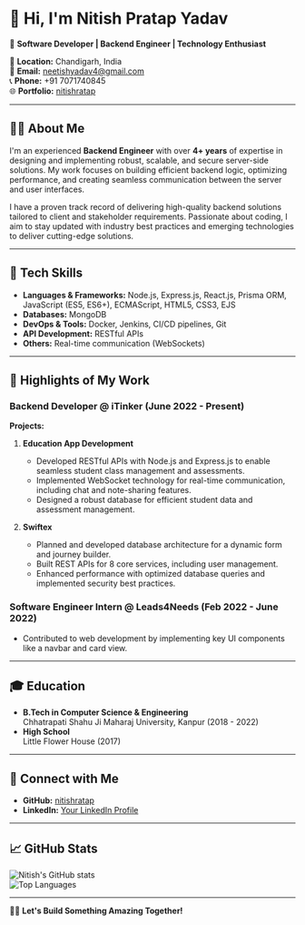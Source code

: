 # 👋 Hi, I'm Nitish Pratap Yadav

🚀 **Software Developer | Backend Engineer | Technology Enthusiast**

📍 **Location:** Chandigarh, India  
📧 **Email:** neetishyadav4@gmail.com  
📞 **Phone:** +91 7071740845  
🌐 **Portfolio:** [nitishratap](https://nitish-portfolio-rosy.vercel.app/)

---

## 👨‍💻 About Me

I'm an experienced **Backend Engineer** with over **4+ years** of expertise in designing and implementing robust, scalable, and secure server-side solutions. My work focuses on building efficient backend logic, optimizing performance, and creating seamless communication between the server and user interfaces.

I have a proven track record of delivering high-quality backend solutions tailored to client and stakeholder requirements. Passionate about coding, I aim to stay updated with industry best practices and emerging technologies to deliver cutting-edge solutions.

---

## 🔧 Tech Skills

- **Languages & Frameworks:** Node.js, Express.js, React.js, Prisma ORM, JavaScript (ES5, ES6+), ECMAScript, HTML5, CSS3, EJS
- **Databases:** MongoDB
- **DevOps & Tools:** Docker, Jenkins, CI/CD pipelines, Git
- **API Development:** RESTful APIs
- **Others:** Real-time communication (WebSockets)

---

## 🌟 Highlights of My Work

### **Backend Developer @ iTinker (June 2022 - Present)**  
**Projects:**  
1. **Education App Development**
   - Developed RESTful APIs with Node.js and Express.js to enable seamless student class management and assessments.
   - Implemented WebSocket technology for real-time communication, including chat and note-sharing features.
   - Designed a robust database for efficient student data and assessment management.

2. **Swiftex**
   - Planned and developed database architecture for a dynamic form and journey builder.
   - Built REST APIs for 8 core services, including user management.
   - Enhanced performance with optimized database queries and implemented security best practices.

### **Software Engineer Intern @ Leads4Needs (Feb 2022 - June 2022)**  
- Contributed to web development by implementing key UI components like a navbar and card view.

---

## 🎓 Education

- **B.Tech in Computer Science & Engineering**  
  Chhatrapati Shahu Ji Maharaj University, Kanpur (2018 - 2022)
- **High School**  
  Little Flower House (2017)

---

## 🔗 Connect with Me

- **GitHub:** [nitishratap](https://github.com/nitishratap)  
- **LinkedIn:** [Your LinkedIn Profile](https://www.linkedin.com/in/nitishpratap18/)  

---

## 📈 GitHub Stats

![Nitish's GitHub stats](https://github-readme-stats.vercel.app/api?username=nitishratap&show_icons=true&theme=radical)  
![Top Languages](https://github-readme-stats.vercel.app/api/top-langs/?username=nitishratap&layout=compact&theme=radical)

---

👨‍💻 **Let's Build Something Amazing Together!**
